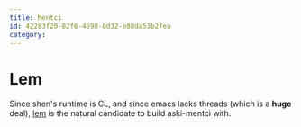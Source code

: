 ```yaml
---
title: Mentci
id: 42283f20-82f6-4598-8d32-e88da53b2fea
category: 
---
```

# Lem
Since shen's runtime is CL, and since emacs lacks threads (which is a
**huge** deal), [lem](https://github.com/lem-project/lem) is the natural candidate to build aski-mentci with.

